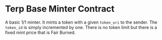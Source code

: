 # Terp Base Minter Contract

A basic 1/1 minter. It mints a token with a given `token_uri` to the sender. The `token_id` is simply incremented by one. There is no token limit but there is a fixed mint price that is Fair Burned.
